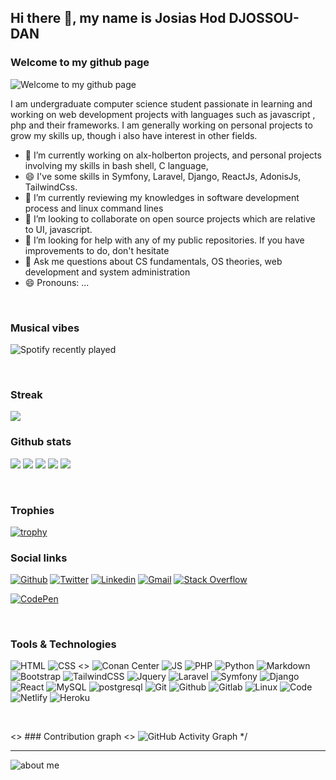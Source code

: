 ## Hi there 👋, my name is Josias Hod DJOSSOU-DAN


### Welcome to my github page
![Welcome to my github page ](https://i.pinimg.com/564x/6e/47/5f/6e475f07c727d798133f2621907cb1aa.jpg)


I am undergraduate computer science student passionate in learning and working on web development projects with languages such as javascript , php and their frameworks. I am generally working on personal projects to grow my skills up, though i also have interest in other fields.

- 🔭 I’m currently working on alx-holberton projects, and personal projects involving my skills in bash shell, C language,
- 😄 I've some skills in Symfony, Laravel, Django, ReactJs, AdonisJs, TailwindCss. 
- 🌱 I’m currently reviewing my knowledges in software development process and linux command lines
- 👯 I’m looking to collaborate on open source projects which are relative to UI, javascript.  
- 🤔 I’m looking for help with any of my public repositories. If you have improvements to do, don't hesitate
- 💬 Ask me questions about CS fundamentals, OS theories, web development and system administration   
- 😄 Pronouns: ...

<br>

### Musical vibes

![Spotify recently played](https://spotify-recently-played-readme.vercel.app/api?user=6vi0wybax2e9k9i29cs8rua8m&unique={true|1|on|yes})


<br>

### Streak

<a href="https://github-readme-streak-stats.herokuapp.com/?user=josiashod">
  <img align="center" src="https://github-readme-streak-stats.herokuapp.com/?user=josiashod" />
</a>

<br>

### Github stats

![](https://github-profile-summary-cards.vercel.app/api/cards/profile-details?username=josiashod&theme=solarized)
![](https://github-profile-summary-cards.vercel.app/api/cards/repos-per-language?username=josiashod&theme=solarized) 
![](https://github-profile-summary-cards.vercel.app/api/cards/most-commit-language?username=josiashod&theme=solarized)
![](https://github-profile-summary-cards.vercel.app/api/cards/stats?username=josiashod&theme=solarized)
![](https://github-profile-summary-cards.vercel.app/api/cards/productive-time?username=josiashod&theme=solarized)


<br>

### Trophies
[![trophy](https://github-profile-trophy.vercel.app/?username=josiashod&theme=onedark)](https://github.com/ryo-ma/github-profile-trophy)


### Social links

[![Github](https://img.shields.io/badge/Github-000000?&style=for-the-badge&logo=github&logoColor=white)](https://github.com/josiashod)
[![Twitter](https://img.shields.io/badge/twitter-%231DA1F2.svg?&style=for-the-badge&logo=twitter&logoColor=white)](https://twitter.com/josias_hod)
[![Linkedin](https://img.shields.io/badge/linkedin-%230077B5.svg?&style=for-the-badge&logo=linkedin&logoColor=white)](https://www.linkedin.com/in/josias-djossou-dan-269b78195/)
[![Gmail](https://img.shields.io/badge/gmail-D14836?&style=for-the-badge&logo=gmail&logoColor=white)](djossoujosiashod@gmail.com)
[![Stack Overflow](https://img.shields.io/badge/-Stackoverflow-FE7A16?style=for-the-badge&logo=stack-overflow&logoColor=white)](https://stackoverflow.com/users/13689866/josias-hod-djossou-dan)
<!-- [![Dev.to blog](https://img.shields.io/badge/dev.to-0A0A0A?style=for-the-badge&logo=dev.to&logoColor=white)](https://dev.to/josiashod/)  -->
[![CodePen](https://img.shields.io/badge/Codepen-000000?style=for-the-badge&logo=codepen&logoColor=white)](https://codepen.io/josiashod)


<br>


### Tools & Technologies

![HTML](https://img.shields.io/badge/html5-%23E34F26.svg?style=for-the-badge&logo=html5&logoColor=white) 
![CSS](https://img.shields.io/badge/css3-%231572B6.svg?style=for-the-badge&logo=css3&logoColor=white)
<> ![Conan Center](https://img.shields.io/conan/v/:packageName)
![JS](https://img.shields.io/badge/javascript-%23323330.svg?style=for-the-badge&logo=javascript&logoColor=%23F7DF1E) 
![PHP](https://img.shields.io/badge/php-%23777BB4.svg?style=for-the-badge&logo=php&logoColor=white)
![Python](https://img.shields.io/badge/python-%2314354C.svg?style=for-the-badge&logo=python&logoColor=white)
![Markdown](https://img.shields.io/badge/markdown-%23000000.svg?style=for-the-badge&logo=markdown&logoColor=white)
![Bootstrap](https://img.shields.io/badge/bootstrap-%23563D7C.svg?style=for-the-badge&logo=bootstrap&logoColor=white) 
![TailwindCSS](https://img.shields.io/badge/tailwindcss-%2338B2AC.svg?style=for-the-badge&logo=tailwind-css&logoColor=white) 
![Jquery](https://img.shields.io/badge/jQuery-0769AD?style=for-the-badge&logo=jquery&logoColor=white)
![Laravel](https://img.shields.io/badge/laravel-%23FF2D20.svg?style=for-the-badge&logo=laravel&logoColor=white)
![Symfony](https://img.shields.io/badge/Symfony-%23000.svg?style=for-the-badge&logo=Symfony&logoColor=white)
![Django](https://img.shields.io/badge/Django-092E20?style=for-the-badge&logo=django&logoColor=white)
![React](https://img.shields.io/badge/React-20232A?style=for-the-badge&logo=react&logoColor=61DAFB)
![MySQL](https://img.shields.io/badge/mysql-%2300f.svg?style=for-the-badge&logo=mysql&logoColor=white)
![postgresql](https://img.shields.io/badge/PostgreSQL-316192?style=for-the-badge&logo=postgresql&logoColor=white)
![Git](https://img.shields.io/badge/git-%23F05033.svg?style=for-the-badge&logo=git&logoColor=white) 
![Github](https://img.shields.io/badge/github-%23121011.svg?style=for-the-badge&logo=github&logoColor=white) 
![Gitlab](https://img.shields.io/badge/GitLab-330F63?style=for-the-badge&logo=gitlab&logoColor=white) 
![Linux](https://img.shields.io/badge/Linux-FCC624?style=for-the-badge&logo=linux&logoColor=black) 
![Code](https://img.shields.io/badge/VisualStudioCode-0078d7.svg?style=for-the-badge&logo=visual-studio-code&logoColor=white)
![Netlify](https://img.shields.io/badge/Netlify-00C7B7?style=for-the-badge&logo=netlify&logoColor=white)
![Heroku](https://img.shields.io/badge/Heroku-430098?style=for-the-badge&logo=heroku&logoColor=white)

<br>

<> ### Contribution graph
<> ![GitHub Activity Graph](https://activity-graph.herokuapp.com/graph?username=josiashod)  */

---
![about me](https://metrics.lecoq.io/josiashod)  

<br>
